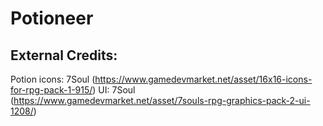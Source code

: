 # Potioneer

## External Credits:

Potion icons: 7Soul (https://www.gamedevmarket.net/asset/16x16-icons-for-rpg-pack-1-915/)
UI: 7Soul (https://www.gamedevmarket.net/asset/7souls-rpg-graphics-pack-2-ui-1208/)
